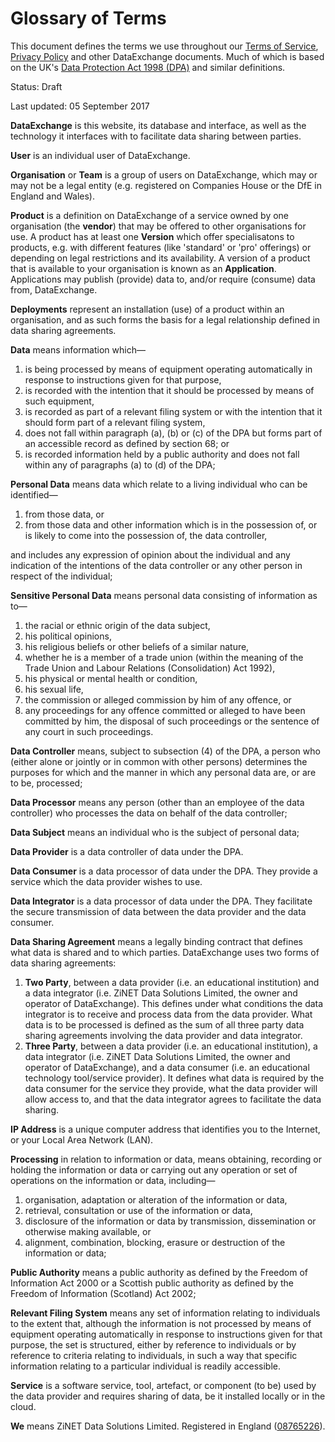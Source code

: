 # Glossary of Terms

This document defines the terms we use throughout our [Terms of Service](https://dataexchange.education/terms), [Privacy Policy](https://dataexchange.education/terms/privacy) and other DataExchange documents. Much of which is based on the UK's [Data Protection Act 1998 (DPA)](https://www.legislation.gov.uk/ukpga/1998/29) and similar definitions.

Status: Draft

Last updated: 05 September 2017

__DataExchange__ is this website, its database and interface, as well as the technology it interfaces with to facilitate data sharing between parties.

__User__ is an individual user of DataExchange.

__Organisation__ or __Team__ is a group of users on DataExchange, which may or may not be a legal entity (e.g. registered on Companies House or the DfE in England and Wales).

__Product__ is a definition on DataExchange of a service owned by one organisation (the __vendor__) that may be offered to other organisations for use. A product has at least one __Version__ which offer specialisatons to products, e.g. with different features (like 'standard' or 'pro' offerings) or depending on legal restrictions and its availability. A version of a product that is available to your organisation is known as an __Application__. Applications may publish (provide) data to, and/or require (consume) data from, DataExchange.

__Deployments__ represent an installation (use) of a product within an organisation, and as such forms the basis for a legal relationship defined in data sharing agreements.

__Data__ means information which—

1. is being processed by means of equipment operating automatically in response to instructions given for that purpose,
1. is recorded with the intention that it should be processed by means of such equipment,
1. is recorded as part of a relevant filing system or with the intention that it should form part of a relevant filing system,
1. does not fall within paragraph (a), (b) or (c) of the DPA but forms part of an accessible record as defined by section 68; or
1. is recorded information held by a public authority and does not fall within any of paragraphs (a) to (d) of the DPA;

__Personal Data__ means data which relate to a living individual who can be identified—

1. from those data, or
1. from those data and other information which is in the possession of, or is likely to come into the possession of, the data controller,

and includes any expression of opinion about the individual and any indication of the intentions of the data controller or any other person in respect of the individual;

__Sensitive Personal Data__ means personal data consisting of information as to—

1. the racial or ethnic origin of the data subject,
1. his political opinions,
1. his religious beliefs or other beliefs of a similar nature,
1. whether he is a member of a trade union (within the meaning of the Trade Union and Labour Relations (Consolidation) Act 1992),
1. his physical or mental health or condition,
1. his sexual life,
1. the commission or alleged commission by him of any offence, or
1. any proceedings for any offence committed or alleged to have been committed by him, the disposal of such proceedings or the sentence of any court in such proceedings.

__Data Controller__ means, subject to subsection (4) of the DPA, a person who (either alone or jointly or in common with other persons) determines the purposes for which and the manner in which any personal data are, or are to be, processed;

__Data Processor__ means any person (other than an employee of the data controller) who processes the data on behalf of the data controller;

__Data Subject__  means an individual who is the subject of personal data;

__Data Provider__ is a data controller of data under the DPA.

__Data Consumer__ is a data processor of data under the DPA. They provide a service which the data provider wishes to use.

__Data Integrator__ is a data processor of data under the DPA. They facilitate the secure transmission of data between the data provider and the data consumer.

__Data Sharing Agreement__ means a legally binding contract that defines what data is shared and to which parties. DataExchange uses two forms of data sharing agreements:

1. __Two Party__, between a data provider (i.e. an educational institution) and a data integrator (i.e. ZiNET Data Solutions Limited, the owner and operator of DataExchange). This defines under what conditions the data integrator is to receive and process data from the data provider. What data is to be processed is defined as the sum of all three party data sharing agreements involving the data provider and data integrator.
1. __Three Party__, between a data provider (i.e. an educational institution), a data integrator (i.e. ZiNET Data Solutions Limited, the owner and operator of DataExchange), and a data consumer (i.e. an educational technology tool/service provider). It defines what data is required by the data consumer for the service they provide, what the data provider will allow access to, and that the data integrator agrees to facilitate the data sharing.

__IP Address__ is a unique computer address that identifies you to the Internet, or your Local Area Network (LAN).

__Processing__ in relation to information or data, means obtaining, recording or holding the information or data or carrying out any operation or set of operations on the information or data, including—

1. organisation, adaptation or alteration of the information or data,
1. retrieval, consultation or use of the information or data,
1. disclosure of the information or data by transmission, dissemination or otherwise making available, or
1. alignment, combination, blocking, erasure or destruction of the information or data;

__Public Authority__ means a public authority as defined by the Freedom of Information Act 2000 or a Scottish public authority as defined by the Freedom of Information (Scotland) Act 2002;

__Relevant Filing System__ means any set of information relating to individuals to the extent that, although the information is not processed by means of equipment operating automatically in response to instructions given for that purpose, the set is structured, either by reference to individuals or by reference to criteria relating to individuals, in such a way that specific information relating to a particular individual is readily accessible.

__Service__ is a software service, tool, artefact, or component (to be) used by the data provider and requires sharing of data, be it installed locally or in the cloud.

__We__ means ZiNET Data Solutions Limited. Registered in England ([08765226](https://beta.companieshouse.gov.uk/company/08765226)).